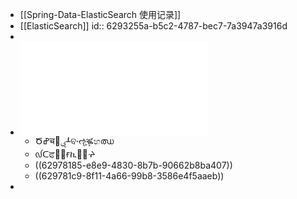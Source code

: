 - [[Spring-Data-ElasticSearch 使用记录]]
- [[ElasticSearch]]
  id:: 6293255a-b5c2-4787-bec7-7a3947a3916d
-
- ![初识Elasticsearch.pdf](../assets/初识Elasticsearch_1654096100122_0.pdf)
	- Ծߝच๜ۑᚆ҅ବ੶ૡܻ֢ቘ҅හഝ
	- ᧞ᑕਫ౴ғኪ୽൤ᔱ
	- ((62978185-e8e9-4830-8b7b-90662b8ba407))
	- ((629781c9-8f11-4a66-99b8-3586e4f5aaeb))
-